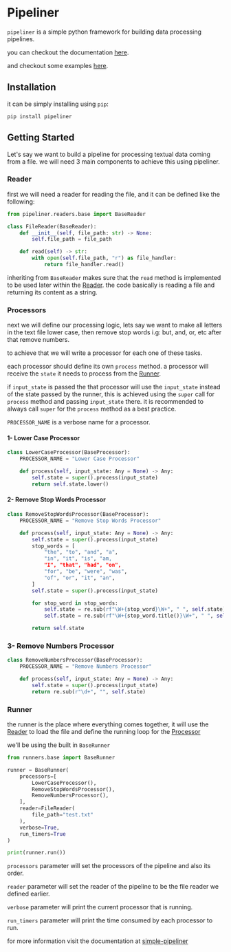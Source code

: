 # Pipeliner

`pipeliner` is a simple python framework for building data processing pipelines.

you can checkout the documentation [here](https://simple-pipeliner.readthedocs.io/en/latest/).

and checkout some examples [here](https://github.com/allonios/pipeliner/tree/master/pipeliner/examples).

## Installation
it can be simply installing using `pip`:

```shell
pip install pipeliner
```

## Getting Started

Let's say we want to build a pipeline for processing textual data coming from a file.
we will need 3 main components to achieve this using pipeliner.

### Reader
first we will need a reader for reading the file, and it can be defined like the following:

```python
from pipeliner.readers.base import BaseReader

class FileReader(BaseReader):
    def __init__(self, file_path: str) -> None:
        self.file_path = file_path

    def read(self) -> str:
        with open(self.file_path, "r") as file_handler:
            return file_handler.read()
```

inheriting from `BaseReader` makes sure that the `read` method is implemented to be used later within the [Reader](#reader).
the code basically is reading a file and returning its content as a string.

### Processors
next we will define our processing logic, lets say we want to make all letters in the text file lower case, then remove
stop words i.g: but, and, or, etc after that remove numbers.

to achieve that we will write a processor for each one of these tasks.

each processor should define its own `process` method. a processor will receive the `state` it needs to process from the [Runner](#runner).

if `input_state` is passed the that processor will use the `input_state` instead of the state passed by the runner,
this is achieved using the `super` call for `process` method and passing `input_state` there.
it is recommended to always call `super` for the `process` method as a best practice.

`PROCESSOR_NAME` is a verbose name for a processor.

#### 1- Lower Case Processor
```python
class LowerCaseProcessor(BaseProcessor):
    PROCESSOR_NAME = "Lower Case Processor"

    def process(self, input_state: Any = None) -> Any:
        self.state = super().process(input_state)
        return self.state.lower()
```

#### 2- Remove Stop Words Processor
```python
class RemoveStopWordsProcessor(BaseProcessor):
    PROCESSOR_NAME = "Remove Stop Words Processor"

    def process(self, input_state: Any = None) -> Any:
        self.state = super().process(input_state)
        stop_words = [
            "the", "to", "and", "a",
            "in", "it", "is", "am,
            "I", "that", "had", "on",
            "for", "be", "were", "was",
            "of", "or", "it", "an",
        ]
        self.state = super().process(input_state)

        for stop_word in stop_words:
            self.state = re.sub(rf"\W+{stop_word}\W+", " ", self.state)
            self.state = re.sub(rf"\W+{stop_word.title()}\W+", " ", self.state)

        return self.state
```

### 3- Remove Numbers Processor

```python
class RemoveNumbersProcessor(BaseProcessor):
    PROCESSOR_NAME = "Remove Numbers Processor"

    def process(self, input_state: Any = None) -> Any:
        self.state = super().process(input_state)
        return re.sub(r"\d+", "", self.state)
```

### Runner

the runner is the place where everything comes together, it will use the [Reader](#reader) to load the file
and define the running loop for the [Processor](#processors)

we'll be using the built in `BaseRunner`

```python
from runners.base import BaseRunner

runner = BaseRunner(
    processors=[
        LowerCaseProcessor(),
        RemoveStopWordsProcessor(),
        RemoveNumbersProcessor(),
    ],
    reader=FileReader(
        file_path="test.txt"
    ),
    verbose=True,
    run_timers=True
)

print(runner.run())
```


`processors` parameter will set the processors of the pipeline and also its order.

`reader` parameter will set the reader of the pipeline to be the file reader we defined earlier.

`verbose` parameter will print the current processor that is running.

`run_timers` parameter will print the time consumed by each processor to run.

for more information visit the documentation at [simple-pipeliner](https://simple-pipeliner.readthedocs.io/en/latest/)
